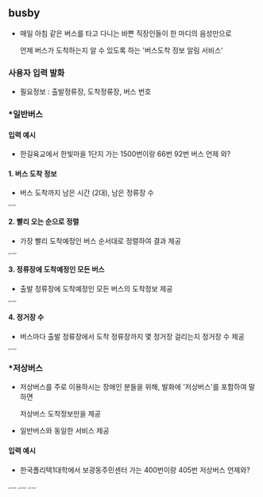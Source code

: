 ## busby 

* 매일 아침 같은 버스를 타고 다니는 바쁜 직장인들이 한 마디의 음성만으로 

  언제 버스가 도착하는지 알 수 있도록 하는 '버스도착 정보 알림 서비스'

  

### 사용자 입력 발화

* 필요정보 : 출발정류장, 도착정류장, 버스 번호

  

### *일반버스

  

#### 입력 예시

- 한길육교에서 한빛마을 1단지 가는 1500번이랑 66번 92번 버스 언제 와?

  

#### 1. 버스 도착 정보

* 버스 도착까지 남은 시간 (2대), 남은 정류장 수

    

<img src="https://user-images.githubusercontent.com/46305309/65409667-3ff8c380-de23-11e9-91be-3cf188a169c2.jpg" alt="busby1" style="zoom: 25%;" />


  
#### 2. 빨리 오는 순으로 정렬

* 가장 빨리 도착예정인 버스 순서대로 정렬하여 결과 제공

<img src="https://user-images.githubusercontent.com/46305309/65411335-8cde9900-de27-11e9-810b-fc71a32b09b5.jpg" alt="busby3" style="zoom:25%;" />

  

#### 3. 정류장에 도착예정인 모든 버스

* 출발 정류장에 도착예정인 모든 버스의 도착정보 제공

<img src="https://user-images.githubusercontent.com/46305309/65411372-a97ad100-de27-11e9-8dfe-73cd7239519a.jpg" alt="busby2" style="zoom:25%;" />
  


#### 4. 정거장 수

* 버스마다 출발 정류장에서 도착 정류장까지 몇 정거장 걸리는지 정거장 수 제공 

<img src="https://user-images.githubusercontent.com/46305309/65411397-bc8da100-de27-11e9-8f99-3c9dc2861a6d.jpg" alt="busby4" style="zoom:25%;" />


  
### *저상버스 

* 저상버스를 주로 이용하시는 장애인 분들을 위해, 발화에 '저상버스'를 포함하여 말하면 

  저상버스 도착정보만을 제공

* 일반버스와 동일한 서비스 제공

  

#### 입력 예시

- 한국폴리텍1대학에서 보광동주민센터 가는 400번이랑 405번 저상버스 언제와?

  

<img src="https://user-images.githubusercontent.com/46305309/65411844-e0051b80-de28-11e9-84ab-05d563efef6f.jpg" alt="busby5" style="zoom:25%;" />

<img src="https://user-images.githubusercontent.com/46305309/65411845-e2677580-de28-11e9-929f-d01a02af7256.jpg" alt="busby6" style="zoom:25%;" />

<img src="https://user-images.githubusercontent.com/46305309/65412027-53a72880-de29-11e9-8bb9-7501aaa5c747.jpg" alt="busby7" style="zoom:25%;" />

